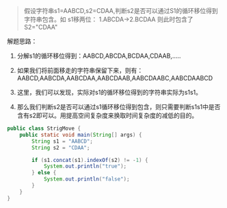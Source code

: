 > 假设字符串s1=AABCD,s2=CDAA,判断s2是否可以通过S1的循环移位得到字符串包含。如 s1移两位： 1.ABCDA->2.BCDAA 则此时包含了 S2="CDAA"

解题思路：
1. 分解s1的循环移位得到：AABCD,ABCDA,BCDAA,CDAAB,.....

2. 如果我们将前面移走的字符串保留下来，则有：AABCD,AABCDA,AABCDAA,AABCDAAB,AABCDAABC,AABCDAABCD

3. 这里，我们可以发现，实际对s1的循环移位得到的字符串实际为s1s1。

4. 那么我们判断s2是否可以通过s1循环移位得到包含，则只需要判断s1s1中是否含有s2即可以。用提高空间复杂度来换取时间复杂度的减低的目的。

```java
public class StrigMove {
    public static void main(String[] args) {
        String s1 = "AABCD";
        String s2 = "CDAA";

        if (s1.concat(s1).indexOf(s2) != -1) {
            System.out.println("true");
        } else {
            System.out.println("false");
        }
    }
}
```

